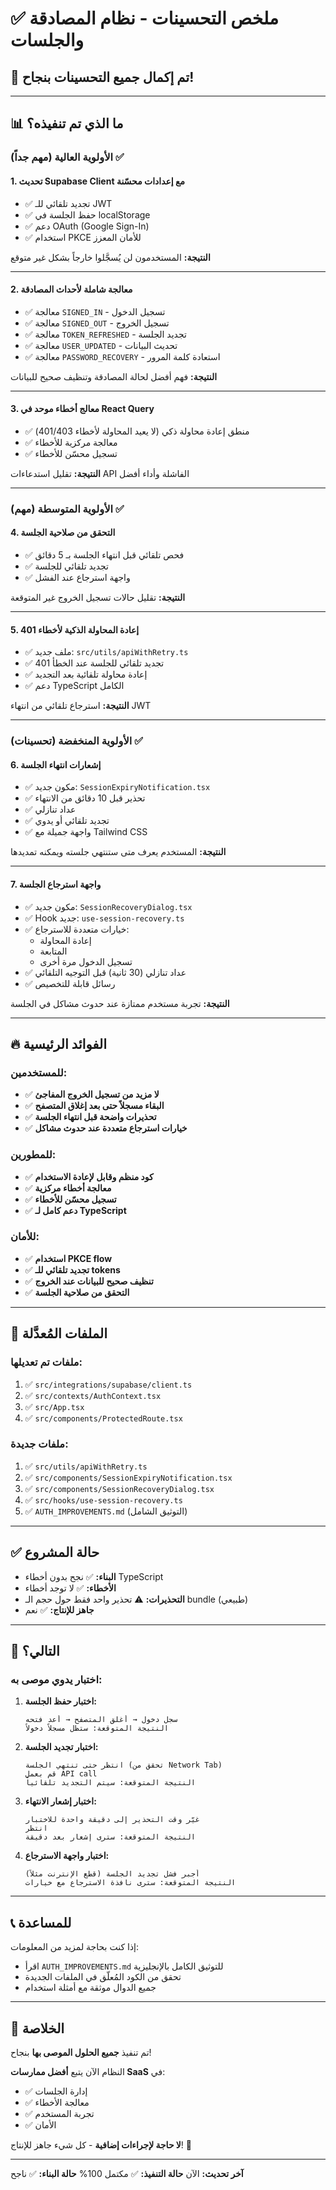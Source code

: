 # ✅ ملخص التحسينات - نظام المصادقة والجلسات

## 🎉 تم إكمال جميع التحسينات بنجاح!

---

## 📊 ما الذي تم تنفيذه؟

### **الأولوية العالية (مهم جداً)** ✅

#### 1. تحديث Supabase Client مع إعدادات محسّنة
- ✅ تجديد تلقائي للـ JWT
- ✅ حفظ الجلسة في localStorage
- ✅ دعم OAuth (Google Sign-In)
- ✅ استخدام PKCE للأمان المعزز

**النتيجة:** المستخدمون لن يُسجَّلوا خارجاً بشكل غير متوقع

---

#### 2. معالجة شاملة لأحداث المصادقة
- ✅ معالجة `SIGNED_IN` - تسجيل الدخول
- ✅ معالجة `SIGNED_OUT` - تسجيل الخروج
- ✅ معالجة `TOKEN_REFRESHED` - تجديد الجلسة
- ✅ معالجة `USER_UPDATED` - تحديث البيانات
- ✅ معالجة `PASSWORD_RECOVERY` - استعادة كلمة المرور

**النتيجة:** فهم أفضل لحالة المصادقة وتنظيف صحيح للبيانات

---

#### 3. معالج أخطاء موحد في React Query
- ✅ منطق إعادة محاولة ذكي (لا يعيد المحاولة لأخطاء 401/403)
- ✅ معالجة مركزية للأخطاء
- ✅ تسجيل محسّن للأخطاء

**النتيجة:** تقليل استدعاءات API الفاشلة وأداء أفضل

---

### **الأولوية المتوسطة (مهم)** ✅

#### 4. التحقق من صلاحية الجلسة
- ✅ فحص تلقائي قبل انتهاء الجلسة بـ 5 دقائق
- ✅ تجديد تلقائي للجلسة
- ✅ واجهة استرجاع عند الفشل

**النتيجة:** تقليل حالات تسجيل الخروج غير المتوقعة

---

#### 5. إعادة المحاولة الذكية لأخطاء 401
- ✅ ملف جديد: `src/utils/apiWithRetry.ts`
- ✅ تجديد تلقائي للجلسة عند الخطأ 401
- ✅ إعادة محاولة تلقائية بعد التجديد
- ✅ دعم TypeScript الكامل

**النتيجة:** استرجاع تلقائي من انتهاء JWT

---

### **الأولوية المنخفضة (تحسينات)** ✅

#### 6. إشعارات انتهاء الجلسة
- ✅ مكون جديد: `SessionExpiryNotification.tsx`
- ✅ تحذير قبل 10 دقائق من الانتهاء
- ✅ عداد تنازلي
- ✅ تجديد تلقائي أو يدوي
- ✅ واجهة جميلة مع Tailwind CSS

**النتيجة:** المستخدم يعرف متى ستنتهي جلسته ويمكنه تمديدها

---

#### 7. واجهة استرجاع الجلسة
- ✅ مكون جديد: `SessionRecoveryDialog.tsx`
- ✅ Hook جديد: `use-session-recovery.ts`
- ✅ خيارات متعددة للاسترجاع:
  - إعادة المحاولة
  - المتابعة
  - تسجيل الدخول مرة أخرى
- ✅ عداد تنازلي (30 ثانية) قبل التوجيه التلقائي
- ✅ رسائل قابلة للتخصيص

**النتيجة:** تجربة مستخدم ممتازة عند حدوث مشاكل في الجلسة

---

## 🔥 الفوائد الرئيسية

### للمستخدمين:
- ✅ **لا مزيد من تسجيل الخروج المفاجئ**
- ✅ **البقاء مسجلاً حتى بعد إغلاق المتصفح**
- ✅ **تحذيرات واضحة قبل انتهاء الجلسة**
- ✅ **خيارات استرجاع متعددة عند حدوث مشاكل**

### للمطورين:
- ✅ **كود منظم وقابل لإعادة الاستخدام**
- ✅ **معالجة أخطاء مركزية**
- ✅ **تسجيل محسّن للأخطاء**
- ✅ **دعم كامل لـ TypeScript**

### للأمان:
- ✅ **استخدام PKCE flow**
- ✅ **تجديد تلقائي للـ tokens**
- ✅ **تنظيف صحيح للبيانات عند الخروج**
- ✅ **التحقق من صلاحية الجلسة**

---

## 📁 الملفات المُعدَّلة

### ملفات تم تعديلها:
1. ✅ `src/integrations/supabase/client.ts`
2. ✅ `src/contexts/AuthContext.tsx`
3. ✅ `src/App.tsx`
4. ✅ `src/components/ProtectedRoute.tsx`

### ملفات جديدة:
1. ✅ `src/utils/apiWithRetry.ts`
2. ✅ `src/components/SessionExpiryNotification.tsx`
3. ✅ `src/components/SessionRecoveryDialog.tsx`
4. ✅ `src/hooks/use-session-recovery.ts`
5. ✅ `AUTH_IMPROVEMENTS.md` (التوثيق الشامل)

---

## ✅ حالة المشروع

- **البناء:** ✅ نجح بدون أخطاء TypeScript
- **الأخطاء:** ✅ لا توجد أخطاء
- **التحذيرات:** ⚠️ تحذير واحد فقط حول حجم الـ bundle (طبيعي)
- **جاهز للإنتاج:** ✅ نعم

---

## 🚀 التالي؟

### اختبار يدوي موصى به:

1. **اختبار حفظ الجلسة:**
   ```
   سجل دخول → أغلق المتصفح → أعد فتحه
   النتيجة المتوقعة: ستظل مسجلاً دخولاً
   ```

2. **اختبار تجديد الجلسة:**
   ```
   انتظر حتى تنتهي الجلسة (تحقق من Network Tab)
   قم بعمل API call
   النتيجة المتوقعة: سيتم التجديد تلقائياً
   ```

3. **اختبار إشعار الانتهاء:**
   ```
   غيّر وقت التحذير إلى دقيقة واحدة للاختبار
   انتظر
   النتيجة المتوقعة: سترى إشعار بعد دقيقة
   ```

4. **اختبار واجهة الاسترجاع:**
   ```
   أجبر فشل تجديد الجلسة (قطع الإنترنت مثلاً)
   النتيجة المتوقعة: سترى نافذة الاسترجاع مع خيارات
   ```

---

## 📞 للمساعدة

إذا كنت بحاجة لمزيد من المعلومات:
- اقرأ `AUTH_IMPROVEMENTS.md` للتوثيق الكامل بالإنجليزية
- تحقق من الكود المُعلّق في الملفات الجديدة
- جميع الدوال موثقة مع أمثلة استخدام

---

## 🎯 الخلاصة

تم تنفيذ **جميع الحلول الموصى بها** بنجاح!

النظام الآن يتبع **أفضل ممارسات SaaS** في:
- ✅ إدارة الجلسات
- ✅ معالجة الأخطاء
- ✅ تجربة المستخدم
- ✅ الأمان

**لا حاجة لإجراءات إضافية** - كل شيء جاهز للإنتاج! 🎉

---

**آخر تحديث:** الآن
**حالة التنفيذ:** ✅ مكتمل 100%
**حالة البناء:** ✅ ناجح

